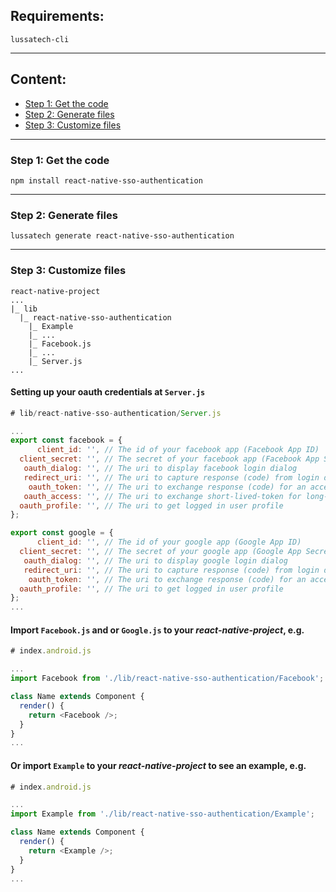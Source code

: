 ## Requirements:

    lussatech-cli

-----
## Content:
* [Step 1: Get the code](#step1)
* [Step 2: Generate files](#step2)
* [Step 3: Customize files](#step3)

-----
<a name="step1"></a>
### Step 1: Get the code

    npm install react-native-sso-authentication

-----
<a name="step2"></a>
### Step 2: Generate files

    lussatech generate react-native-sso-authentication

-----
<a name="step3"></a>
### Step 3: Customize files

    react-native-project
    ...
    |_ lib
      |_ react-native-sso-authentication
        |_ Example
        |_ ...
        |_ Facebook.js
        |_ ...
        |_ Server.js
    ...

#### Setting up your oauth credentials at `Server.js`
```javascript
# lib/react-native-sso-authentication/Server.js

...
export const facebook = {
      client_id: '', // The id of your facebook app (Facebook App ID)
  client_secret: '', // The secret of your facebook app (Facebook App Secret)
   oauth_dialog: '', // The uri to display facebook login dialog
   redirect_uri: '', // The uri to capture response (code) from login dialog
    oauth_token: '', // The uri to exchange response (code) for an accessing token (short-lived-token)
   oauth_access: '', // The uri to exchange short-lived-token for long-lived-token
  oauth_profile: '', // The uri to get logged in user profile
};

export const google = {
      client_id: '', // The id of your google app (Google App ID)
  client_secret: '', // The secret of your google app (Google App Secret)
   oauth_dialog: '', // The uri to display google login dialog
   redirect_uri: '', // The uri to capture response (code) from login dialog
    oauth_token: '', // The uri to exchange response (code) for an accessing token
  oauth_profile: '', // The uri to get logged in user profile
};
...
```

#### Import `Facebook.js` and or `Google.js` to your _react-native-project_, e.g.
```javascript
# index.android.js

...
import Facebook from './lib/react-native-sso-authentication/Facebook';

class Name extends Component {
  render() {
    return <Facebook />;
  }
}
...
```

#### Or import `Example` to your _react-native-project_ to see an example, e.g.
```javascript
# index.android.js

...
import Example from './lib/react-native-sso-authentication/Example';

class Name extends Component {
  render() {
    return <Example />;
  }
}
...
```
